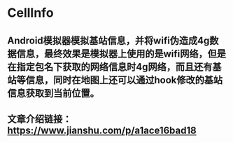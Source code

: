 # CellInfo

## Android模拟器模拟基站信息，并将wifi伪造成4g数据信息，最终效果是模拟器上使用的是wifi网络，但是在指定包名下获取的网络信息时4g网络，而且还有基站等信息，同时在地图上还可以通过hook修改的基站信息获取到当前位置。

## 文章介绍链接：https://www.jianshu.com/p/a1ace16bad18
